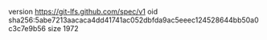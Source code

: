 version https://git-lfs.github.com/spec/v1
oid sha256:5abe7213aacaca4dd41741ac052dbfda9ac5eeec124528644bb50a0c3c7e9b56
size 1972
